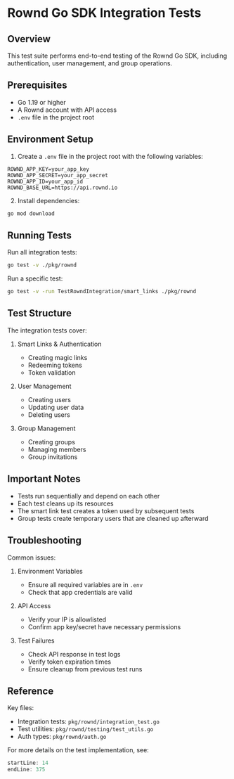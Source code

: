 # Rownd Go SDK Integration Tests

## Overview
This test suite performs end-to-end testing of the Rownd Go SDK, including authentication, user management, and group operations.

## Prerequisites
- Go 1.19 or higher
- A Rownd account with API access
- `.env` file in the project root

## Environment Setup

1. Create a `.env` file in the project root with the following variables:
```env
ROWND_APP_KEY=your_app_key
ROWND_APP_SECRET=your_app_secret
ROWND_APP_ID=your_app_id
ROWND_BASE_URL=https://api.rownd.io
```

2. Install dependencies:
```bash
go mod download
```

## Running Tests

Run all integration tests:
```bash
go test -v ./pkg/rownd
```

Run a specific test:
```bash
go test -v -run TestRowndIntegration/smart_links ./pkg/rownd
```

## Test Structure

The integration tests cover:
1. Smart Links & Authentication
   - Creating magic links
   - Redeeming tokens
   - Token validation

2. User Management
   - Creating users
   - Updating user data
   - Deleting users

3. Group Management
   - Creating groups
   - Managing members
   - Group invitations

## Important Notes

- Tests run sequentially and depend on each other
- Each test cleans up its resources
- The smart link test creates a token used by subsequent tests
- Group tests create temporary users that are cleaned up afterward

## Troubleshooting

Common issues:

1. Environment Variables
   - Ensure all required variables are in `.env`
   - Check that app credentials are valid

2. API Access
   - Verify your IP is allowlisted
   - Confirm app key/secret have necessary permissions

3. Test Failures
   - Check API response in test logs
   - Verify token expiration times
   - Ensure cleanup from previous test runs

## Reference

Key files:
- Integration tests: `pkg/rownd/integration_test.go`
- Test utilities: `pkg/rownd/testing/test_utils.go`
- Auth types: `pkg/rownd/auth.go`

For more details on the test implementation, see:
```go:pkg/rownd/integration_test.go
startLine: 14
endLine: 375
```

